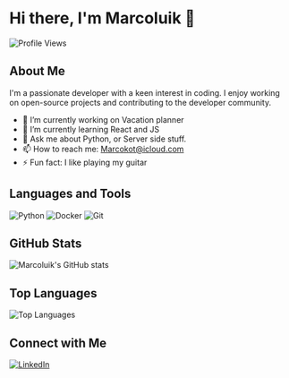 # Hi there, I'm Marcoluik 👋

![Profile Views](https://komarev.com/ghpvc/?username=Marcoluik&color=blue)

## About Me

I'm a passionate developer with a keen interest in coding. I enjoy working on open-source projects and contributing to the developer community.

- 🔭 I’m currently working on Vacation planner
- 🌱 I’m currently learning React and JS
- 💬 Ask me about Python, or Server side stuff.
- 📫 How to reach me: Marcokot@icloud.com
- ⚡ Fun fact: I like playing my guitar

## Languages and Tools

![Python](https://img.shields.io/badge/-Python-3776AB?style=flat&logo=python&logoColor=white)
![Docker](https://img.shields.io/badge/-Docker-2496ED?style=flat&logo=docker&logoColor=white)
![Git](https://img.shields.io/badge/-Git-F05032?style=flat&logo=git&logoColor=white)

## GitHub Stats

![Marcoluik's GitHub stats](https://github-readme-stats.vercel.app/api?username=Marcoluik&show_icons=true&theme=radical)

## Top Languages

![Top Languages](https://github-readme-stats.vercel.app/api/top-langs/?username=Marcoluik&layout=compact&theme=radical)


## Connect with Me

[![LinkedIn](https://img.shields.io/badge/-LinkedIn-0077B5?style=flat&logo=linkedin&logoColor=white)](https://www.linkedin.com/in/marco-kotzebue-a48535230/)
